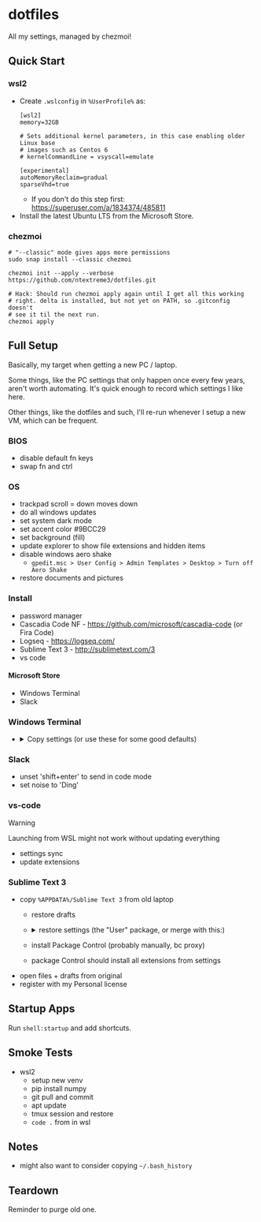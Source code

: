 # dotfiles

All my settings, managed by chezmoi!

## Quick Start

### wsl2

- Create `.wslconfig` in `%UserProfile%` as:
    ```
    [wsl2]
    memory=32GB

    # Sets additional kernel parameters, in this case enabling older Linux base
    # images such as Centos 6
    # kernelCommandLine = vsyscall=emulate

    [experimental]
    autoMemoryReclaim=gradual
    sparseVhd=true
    ```
  - If you don't do this step first: https://superuser.com/a/1834374/485811
- Install the latest Ubuntu LTS from the Microsoft Store.

### chezmoi

```
# "--classic" mode gives apps more permissions
sudo snap install --classic chezmoi

chezmoi init --apply --verbose https://github.com/ntextreme3/dotfiles.git

# Hack: Should run chezmoi apply again until I get all this working
# right. delta is installed, but not yet on PATH, so .gitconfig doesn't
# see it til the next run.
chezmoi apply
```

## Full Setup

Basically, my target when getting a new PC / laptop.

Some things, like the PC settings that only happen once every few years, aren't worth automating. It's quick enough to record which settings I like here.

Other things, like the dotfiles and such, I'll re-run whenever I setup a new VM, which can be frequent.

### BIOS

- disable default fn keys
- swap fn and ctrl

### OS

- trackpad scroll = down moves down
- do all windows updates
- set system dark mode
- set accent color #9BCC29
- set background (fill)
- update explorer to show file extensions and hidden items
- disable windows aero shake
    - `gpedit.msc > User Config > Admin Templates > Desktop > Turn off Aero Shake`
- restore documents and pictures

### Install

- password manager
- Cascadia Code NF - https://github.com/microsoft/cascadia-code (or Fira Code)
- Logseq - https://logseq.com/
- Sublime Text 3 - http://sublimetext.com/3
- vs code 

#### Microsoft Store

- Windows Terminal
- Slack

### Windows Terminal

- <details>
    <summary>Copy settings (or use these for some good defaults)</summary>

    ```jsonc
    {
    "$help": "https://aka.ms/terminal-documentation",
    "$schema": "https://aka.ms/terminal-profiles-schema",
    "actions":
    [
        {
            "command":
            {
                "action": "prevTab"
            },
            "id": "User.prevTab.0"
        },
        {
            "command":
            {
                "action": "nextTab"
            },
            "id": "User.nextTab.0"
        }
    ],
    "copyFormatting": "none",
    "copyOnSelect": true,
    "defaultProfile": "{61c54bbd-c2c6-5271-96e7-009a87ff44bf}",
    "keybindings":
    [
        {
            "id": "User.prevTab.0",
            "keys": "ctrl+pgup"
        },
        {
            "id": "User.nextTab.0",
            "keys": "ctrl+pgdn"
        },
        {
            "id": "Terminal.CopyToClipboard",
            "keys": "ctrl+c"
        },
        {
            "id": "Terminal.PasteFromClipboard",
            "keys": "shift+insert"
        }
    ],
    "newTabMenu":
    [
        {
            "type": "remainingProfiles"
        }
    ],
    "profiles":
    {
        "defaults": {},
        "list":
        [
            {
                "commandline": "%SystemRoot%\\System32\\WindowsPowerShell\\v1.0\\powershell.exe",
                "guid": "{61c54bbd-c2c6-5271-96e7-009a87ff44bf}",
                "hidden": false,
                "name": "Windows PowerShell"
            },
            {
                "commandline": "%SystemRoot%\\System32\\cmd.exe",
                "guid": "{0caa0dad-35be-5f56-a8ff-afceeeaa6101}",
                "hidden": false,
                "name": "Command Prompt"
            },
            {
                "font":
                {
                    "face": "Cascadia Code NF"
                },
                "guid": "{963ff2f7-6aed-5ce3-9d91-90d99571f53a}",
                "hidden": true,
                "name": "Ubuntu-24.04",
                "source": "Windows.Terminal.Wsl"
            },
            {
                "guid": "{b453ae62-4e3d-5e58-b989-0a998ec441b8}",
                "hidden": true,
                "name": "Azure Cloud Shell",
                "source": "Windows.Terminal.Azure"
            },
            {
                "guid": "{2ece5bfe-50ed-5f3a-ab87-5cd4baafed2b}",
                "hidden": true,
                "name": "Git Bash",
                "source": "Git"
            },
            {
                "bellStyle":
                [
                    "window",
                    "taskbar"
                ],
                "colorScheme": "Campbell",
                "font":
                {
                    "face": "Cascadia Code NF"
                },
                "guid": "{d8e96812-b789-5068-a5ae-10b2fb53e95f}",
                "hidden": false,
                "name": "Ubuntu 24.04.1 LTS",
                "source": "CanonicalGroupLimited.Ubuntu24.04LTS_79rhkp1fndgsc"
            }
        ]
    },
    "schemes": [],
    "tabSwitcherMode": "disabled",
    "themes": []
    }
    ```
  </details>

### Slack

- unset 'shift+enter' to send in code mode
- set noise to 'Ding'

### vs-code

> [!WARNING]
> Launching from WSL might not work without updating everything

- settings sync
- update extensions

### Sublime Text 3

- copy `%APPDATA%/Sublime Text 3` from old laptop
    - restore drafts
    - <details>
        <summary>restore settings (the "User" package, or merge with this:)</summary>

        ```json
        {
            "default_line_ending": "unix",
            "highlight_modified_tabs": true,
            "index_files": true,
            "translate_tabs_to_spaces": true,
            "update_check": false,
            "word_wrap": true,
            // '0' wraps at window size
            "wrap_width": 0
        }
        ```
    - install Package Control (probably manually, bc proxy)
    - package Control should install all extensions from settings
- open files + drafts from original
- register with my Personal license



</details>

## Startup Apps

Run `shell:startup` and add shortcuts.

## Smoke Tests

- wsl2
    - setup new venv
    - pip install numpy
    - git pull and commit
    - apt update
    - tmux session and restore
    - `code .` from in wsl

## Notes

- might also want to consider copying `~/.bash_history`

## Teardown

Reminder to purge old one.
